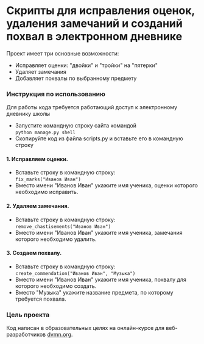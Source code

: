 # Скрипты для исправления оценок, удаления замечаний и созданий похвал в электронном дневнике

Проект имеет три основные возможности:
* Исправляет оценки: "двойки" и "тройки" на "пятерки"
* Удаляет замечания
* Добавляет похвалы по выбранному предмету

### Инструкция по использованию

Для работы кода требуется работающий доступ к электронному дневнику школы
* Запустите командную строку сайта командой  
`python manage.py shell`
* Скопируйте код из файла scripts.py и вставьте его в командную строку

#### 1. Исправляем оценки.
* Вставьте строку в командную строку:  
`fix_marks("Иванов Иван")`
* Вместо имени "Иванов Иван" укажите имя ученика, оценки которого необходимо исправить.

#### 2. Удаляем замечания.
* Вставьте строку в командную строку:  
`remove_chastisements("Иванов Иван")`
* Вместо имени "Иванов Иван" укажите имя ученика, замечания которого необходимо удалить.

#### 3. Создаем похвалу.
* Вставьте строку в командную строку:  
`create_commendation("Иванов Иван", "Музыка")`
* Вместо имени "Иванов Иван" укажите имя ученика, похвалу для которого необходимо создать.
* Вместо "Музыка" укажите название предмета, по которому требуется похвала.

### Цель проекта

Код написан в образовательных целях на онлайн-курсе для веб-разработчиков [dvmn.org](https://dvmn.org/).